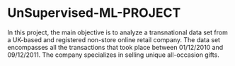 # UnSupervised-ML-PROJECT
In this project, the main objective is to analyze a transnational data set from a UK-based and registered non-store online retail company. The data set encompasses all the transactions that took place between 01/12/2010 and 09/12/2011. The company specializes in selling unique all-occasion gifts.
